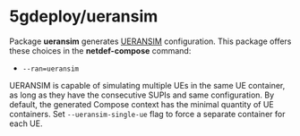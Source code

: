 # 5gdeploy/ueransim

Package **ueransim** generates [UERANSIM](https://github.com/aligungr/UERANSIM) configuration.
This package offers these choices in the **netdef-compose** command:

* `--ran=ueransim`

UERANSIM is capable of simulating multiple UEs in the same UE container, as long as they have the consecutive SUPIs and same configuration.
By default, the generated Compose context has the minimal quantity of UE containers.
Set `--ueransim-single-ue` flag to force a separate container for each UE.

